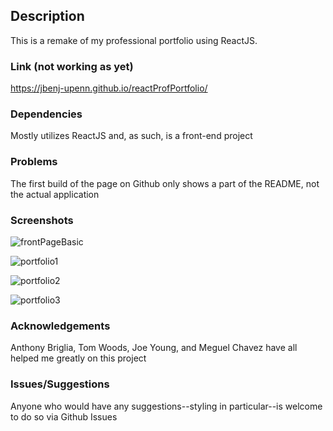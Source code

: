 ## Description

This is a remake of my professional portfolio using ReactJS.

### Link (not working as yet)

https://jbenj-upenn.github.io/reactProfPortfolio/

### Dependencies

Mostly utilizes ReactJS and, as such, is a front-end project

### Problems

The first build of the page on Github only shows a part of the README, not the actual application

### Screenshots

![frontPageBasic](https://user-images.githubusercontent.com/59940368/88003139-26231e00-cad2-11ea-972d-c91d98d5b6a1.png)

![portfolio1](https://user-images.githubusercontent.com/59940368/88003143-29b6a500-cad2-11ea-98c2-98750d0ce6b7.png)

![portfolio2](https://user-images.githubusercontent.com/59940368/88003153-2e7b5900-cad2-11ea-914e-be03da0f9f4f.png)

![portfolio3](https://user-images.githubusercontent.com/59940368/88003156-31764980-cad2-11ea-9f71-4029456bf6e8.png)

### Acknowledgements

Anthony Briglia, Tom Woods, Joe Young, and Meguel Chavez have all helped me greatly on this project

### Issues/Suggestions

Anyone who would have any suggestions--styling in particular--is welcome to do so via Github Issues



